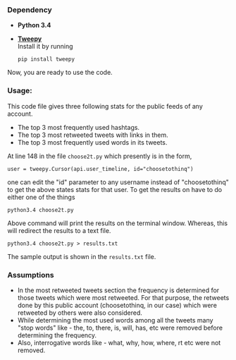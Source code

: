 ### Dependency

- **Python 3.4**
- **[Tweepy](https://github.com/tweepy/tweepy)**  
    Install it by running 

    ```
    pip install tweepy
    ```


Now, you are ready to use the code.

### Usage:

This code file gives three following stats for the public feeds of any account.

- The top 3 most frequently used hashtags.
- The top 3 most retweeted tweets with links in them.
- The top 3 most frequently used words in its tweets.

At line 148 in the file ```choose2t.py``` which presently is in the form,

```
user = tweepy.Cursor(api.user_timeline, id="choosetothinq")
```
one can edit the "id" parameter to any username instead of "choosetothinq" to get the above states stats for that user.
To get the results on have to do either one of the things

```
python3.4 choose2t.py
```
Above command will print the results on the terminal window. Whereas, this will redirect the results to a text file.

```
python3.4 choose2t.py > results.txt
```

The sample output is shown in the ```results.txt``` file.

### Assumptions

- In the most retweeted tweets section the frequency is determined for those tweets which were most retweeted. For that purpose, the retweets done by this public account (choosetothinq, in our case) which were retweeted by others were also considered.
- While determining the most used words among all the tweets many "stop words" like - the, to, there, is, will, has, etc were removed before determining the frequency.
- Also, interrogative words like - what, why, how, where, rt etc were not removed.